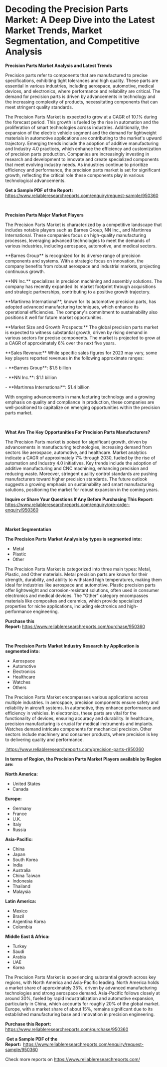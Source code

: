 <p><h1>Decoding the Precision Parts Market: A Deep Dive into the Latest Market Trends, Market Segmentation, and Competitive Analysis</h1></p><p><strong>Precision Parts Market Analysis and Latest Trends</strong></p>
<p><p>Precision parts refer to components that are manufactured to precise specifications, exhibiting tight tolerances and high quality. These parts are essential in various industries, including aerospace, automotive, medical devices, and electronics, where performance and reliability are critical. The demand for precision parts is driven by advancements in technology and the increasing complexity of products, necessitating components that can meet stringent quality standards.</p><p>The Precision Parts Market is expected to grow at a CAGR of 10.1% during the forecast period. This growth is fueled by the rise in automation and the proliferation of smart technologies across industries. Additionally, the expansion of the electric vehicle segment and the demand for lightweight materials in automotive applications are contributing to the market's upward trajectory. Emerging trends include the adoption of additive manufacturing and Industry 4.0 practices, which enhance the efficiency and customization of precision parts production. Companies are increasingly investing in research and development to innovate and create specialized components that meet evolving industry needs. As industries continue to prioritize efficiency and performance, the precision parts market is set for significant growth, reflecting the critical role these components play in various technological advancements.</p></p>
<p><strong>Get a Sample PDF of the Report:&nbsp;</strong> <a href="https://www.reliableresearchreports.com/enquiry/request-sample/950360?utm_campaign=2477&utm_medium=2&utm_source=Github&utm_content=ia&utm_term=05032025&utm_id=precision-parts">https://www.reliableresearchreports.com/enquiry/request-sample/950360</a></p>
<p>&nbsp;</p>
<p><strong>Precision Parts Major Market Players</strong></p>
<p><p>The Precision Parts Market is characterized by a competitive landscape that includes notable players such as Barnes Group, NN Inc., and Martinrea International. These companies focus on high-quality manufacturing processes, leveraging advanced technologies to meet the demands of various industries, including aerospace, automotive, and medical sectors.</p><p>**Barnes Group** is recognized for its diverse range of precision components and systems. With a strategic focus on innovation, the company benefits from robust aerospace and industrial markets, projecting continuous growth. </p><p>**NN Inc.** specializes in precision machining and assembly solutions. The company has recently expanded its market footprint through acquisitions and strategic partnerships, contributing to a positive growth trajectory. </p><p>**Martinrea International**, known for its automotive precision parts, has adopted advanced manufacturing techniques, which enhance its operational efficiencies. The company's commitment to sustainability also positions it well for future market opportunities.</p><p>**Market Size and Growth Prospects:** The global precision parts market is expected to witness substantial growth, driven by rising demand in various sectors for precise components. The market is projected to grow at a CAGR of approximately 6% over the next five years.</p><p>**Sales Revenue:** While specific sales figures for 2023 may vary, some key players reported revenues in the following approximate ranges: </p><p>- **Barnes Group**: $1.5 billion</p><p>- **NN Inc.**: $1.1 billion</p><p>- **Martinrea International**: $1.4 billion</p><p>With ongoing advancements in manufacturing technology and a growing emphasis on quality and compliance in production, these companies are well-positioned to capitalize on emerging opportunities within the precision parts market.</p></p>
<p>&nbsp;</p>
<p><strong>What Are The Key Opportunities For Precision Parts Manufacturers?</strong></p>
<p><p>The Precision Parts market is poised for significant growth, driven by advancements in manufacturing technologies, increasing demand from sectors like aerospace, automotive, and healthcare. Market analytics indicate a CAGR of approximately 7% through 2030, fueled by the rise of automation and Industry 4.0 initiatives. Key trends include the adoption of additive manufacturing and CNC machining, enhancing precision and reducing waste. Moreover, stringent quality control standards are pushing manufacturers toward higher precision standards. The future outlook suggests a growing emphasis on sustainability and smart manufacturing solutions, positioning the market for robust expansion in the coming years.</p></p>
<p><strong>Inquire or Share Your Questions If Any Before Purchasing This Report:</strong> <a href="https://www.reliableresearchreports.com/enquiry/pre-order-enquiry/950360?utm_campaign=2477&utm_medium=2&utm_source=Github&utm_content=ia&utm_term=05032025&utm_id=precision-parts">https://www.reliableresearchreports.com/enquiry/pre-order-enquiry/950360</a></p>
<p>&nbsp;</p>
<p><strong>Market Segmentation</strong></p>
<p><strong>The Precision Parts Market Analysis by types is segmented into:</strong></p>
<p><ul><li>Metal</li><li>Plastic</li><li>Other</li></ul></p>
<p><p>The Precision Parts Market is categorized into three main types: Metal, Plastic, and Other materials. Metal precision parts are known for their strength, durability, and ability to withstand high temperatures, making them ideal for industries like aerospace and automotive. Plastic precision parts offer lightweight and corrosion-resistant solutions, often used in consumer electronics and medical devices. The "Other" category encompasses materials like composites and ceramics, which provide specialized properties for niche applications, including electronics and high-performance engineering.</p></p>
<p><strong>Purchase this Report:&nbsp;</strong><a href="https://www.reliableresearchreports.com/purchase/950360?utm_campaign=2477&utm_medium=2&utm_source=Github&utm_content=ia&utm_term=05032025&utm_id=precision-parts">https://www.reliableresearchreports.com/purchase/950360</a></p>
<p>&nbsp;</p>
<p><strong>The Precision Parts Market Industry Research by Application is segmented into:</strong></p>
<p><ul><li>Aerospace</li><li>Automotive</li><li>Electronics</li><li>Healthcare</li><li>Watches</li><li>Others</li></ul></p>
<p><p>The Precision Parts Market encompasses various applications across multiple industries. In aerospace, precision components ensure safety and reliability in aircraft systems. In automotive, they enhance performance and efficiency in vehicles. In electronics, these parts are vital for the functionality of devices, ensuring accuracy and durability. In healthcare, precision manufacturing is crucial for medical instruments and implants. Watches demand intricate components for mechanical precision. Other sectors include machinery and consumer products, where precision is key to delivering quality and performance.</p></p>
<p><a href="https://www.reliableresearchreports.com/precision-parts-r950360?utm_campaign=2477&utm_medium=2&utm_source=Github&utm_content=ia&utm_term=05032025&utm_id=precision-parts">&nbsp;https://www.reliableresearchreports.com/precision-parts-r950360</a></p>
<p><strong>In terms of Region, the Precision Parts Market Players available by Region are:</strong></p>
<p>
    <p> <strong> North America: </strong>
        <ul>
            <li>United States</li>
            <li>Canada</li>
        </ul>
        </p> 
    <p> <strong> Europe: </strong>
        <ul>
            <li>Germany</li>
            <li>France</li>
            <li>U.K.</li>
            <li>Italy</li>
            <li>Russia</li>
        </ul>
        </p> 
    <p> <strong> Asia-Pacific: </strong>
        <ul>
            <li>China</li>
            <li>Japan</li>
            <li>South Korea</li>
            <li>India</li>
            <li>Australia</li>
            <li>China Taiwan</li>
            <li>Indonesia</li>
            <li>Thailand</li>
            <li>Malaysia</li>
        </ul>
        </p> 
    <p> <strong> Latin America: </strong>
        <ul>
            <li>Mexico</li>
            <li>Brazil</li>
            <li>Argentina Korea</li>
            <li>Colombia</li>
        </ul>
        </p> 
    <p> <strong> Middle East & Africa: </strong>
        <ul>
            <li>Turkey</li>
            <li>Saudi</li>
            <li>Arabia</li>
            <li>UAE</li>
            <li>Korea</li>
        </ul>
    </p>
    </p>
<p><p>The Precision Parts Market is experiencing substantial growth across key regions, with North America and Asia-Pacific leading. North America holds a market share of approximately 35%, driven by advanced manufacturing technologies and strong aerospace demand. Asia-Pacific follows closely at around 30%, fueled by rapid industrialization and automotive expansion, particularly in China, which accounts for roughly 20% of the global market. Europe, with a market share of about 15%, remains significant due to its established manufacturing base and innovation in precision engineering.</p></p>
<p><strong>Purchase this Report: </strong><a href="https://www.reliableresearchreports.com/purchase/950360?utm_campaign=2477&utm_medium=2&utm_source=Github&utm_content=ia&utm_term=05032025&utm_id=precision-parts">https://www.reliableresearchreports.com/purchase/950360</a></p>
<p>&nbsp;<strong>Get a Sample PDF of the Report:&nbsp;&nbsp;</strong><a href="https://www.reliableresearchreports.com/enquiry/request-sample/950360?utm_campaign=2477&utm_medium=2&utm_source=Github&utm_content=ia&utm_term=05032025&utm_id=precision-parts">https://www.reliableresearchreports.com/enquiry/request-sample/950360</a></p>
<p><strong></strong></p>
<p>Check more reports on <a href="https://www.reliableresearchreports.com/?utm_campaign=2477&utm_medium=2&utm_source=Github&utm_content=ia&utm_term=05032025&utm_id=precision-parts">https://www.reliableresearchreports.com/</a></p>